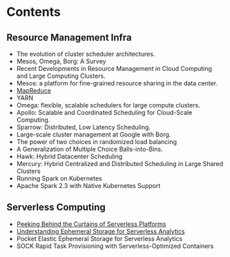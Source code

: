# Contents

## Resource Management Infra

* The evolution of cluster scheduler architectures.
* Mesos, Omega, Borg: A Survey
* Recent Developments in Resource Management in Cloud Computing and Large Computing Clusters. 
* Mesos: a platform for fine-grained resource sharing in the data center.
* [MapReduce](resource-management-infra/mapreduce.md)
* YARN
* Omega: flexible, scalable schedulers for large compute clusters. 
* Apollo: Scalable and Coordinated Scheduling for Cloud-Scale Computing.
* Sparrow: Distributed, Low Latency Scheduling. 
* Large-scale cluster management at Google with Borg.
* The power of two choices in randomized load balancing
* A Generalization of Multiple Choice Balls-into-Bins.
* Hawk: Hybrid Datacenter Scheduling
* Mercury: Hybrid Centralized and Distributed Scheduling in Large Shared Clusters
* Running Spark on Kubernetes
* Apache Spark 2.3 with Native Kubernetes Support

## Serverless Computing

- [Peeking Behind the Curtains of Serverless Platforms](serverless-computing/peeking-behind-the-curtains-of-serverless-platforms.md)
- [Understanding Ephemeral Storage for Serverless Analytics](serverless-computing/understanding-ephemeral-storage-for-serverless-analytics.md)
- Pocket Elastic Ephemeral Storage for Serverless Analytics
- SOCK Rapid Task Provisioning with Serverless-Optimized Containers